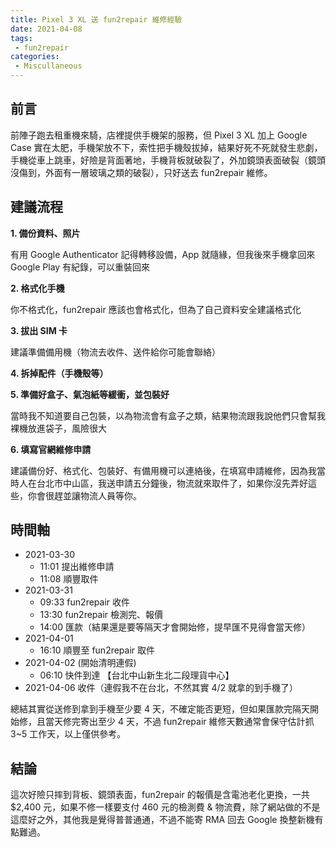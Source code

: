 ```yaml
---
title: Pixel 3 XL 送 fun2repair 維修經驗
date: 2021-04-08
tags:
 - fun2repair
categories: 
 - Miscullaneous
---
```


## 前言
前陣子跑去租重機來騎，店裡提供手機架的服務，但 Pixel 3 XL 加上 Google Case 實在太肥，手機架放不下，索性把手機殼拔掉，結果好死不死就發生悲劇，手機從車上跳車，好險是背面著地，手機背板就破裂了，外加鏡頭表面破裂（鏡頭沒傷到，外面有一層玻璃之類的破裂），只好送去 fun2repair 維修。

## 建議流程

**1. 備份資料、照片**

有用 Google Authenticator 記得轉移設備，App 就隨緣，但我後來手機拿回來 Google Play 有紀錄，可以重裝回來

**2. 格式化手機**

你不格式化，fun2repair 應該也會格式化，但為了自己資料安全建議格式化

**3. 拔出 SIM 卡**

建議準備備用機（物流去收件、送件給你可能會聯絡）

**4. 拆掉配件（手機殼等）**

**5. 準備好盒子、氣泡紙等緩衝，並包裝好**

當時我不知道要自己包裝，以為物流會有盒子之類，結果物流跟我說他們只會幫我裸機放進袋子，風險很大

**6. 填寫官網維修申請**

建議備份好、格式化、包裝好、有備用機可以連絡後，在填寫申請維修，因為我當時人在台北市中山區，我送申請五分鐘後，物流就來取件了，如果你沒先弄好這些，你會很趕並讓物流人員等你。

## 時間軸
- 2021-03-30
    + 11:01 提出維修申請
    + 11:08 順豐取件
- 2021-03-31
    + 09:33 fun2repair 收件
    + 13:30 fun2repair 檢測完、報價
    + 14:00 匯款（結果還是要等隔天才會開始修，提早匯不見得會當天修）
- 2021-04-01
    + 16:10 順豐至 fun2repair 取件
- 2021-04-02 (開始清明連假)
    + 06:10 快件到達 【台北中山新生北二段理貨中心】
- 2021-04-06 收件（連假我不在台北，不然其實 4/2 就拿的到手機了）

總結其實從送修到拿到手機至少要 4 天，不確定能否更短，但如果匯款完隔天開始修，且當天修完寄出至少 4 天，不過 fun2repair 維修天數通常會保守估計抓 3~5 工作天，以上僅供參考。

## 結論
這次好險只摔到背板、鏡頭表面，fun2repair 的報價是含電池老化更換，一共 $2,400 元，如果不修一樣要支付 460 元的檢測費 & 物流費，除了網站做的不是這麼好之外，其他我是覺得普普通通，不過不能寄 RMA 回去 Google 換整新機有點難過。
